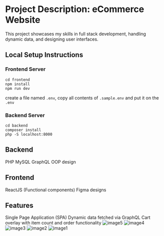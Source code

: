 # Project Description: eCommerce Website

This project showcases my skills in full stack development, handling dynamic data, and designing user interfaces.

## Local Setup Instructions

### Frontend Server

```terminal
cd frontend
npm install
npm run dev
```

create a file named `.env`, copy all contents of `.sample.env`
and put it on the `.env`

### Backend Server

```terminal
cd backend
composer install
php -S localhost:8000
```

## Backend

PHP
MySQL
GraphQL
OOP design

## Frontend

ReactJS (Functional components)
Figma designs

## Features

Single Page Application (SPA)
Dynamic data fetched via GraphQL
Cart overlay with item count and order functionality
![image5](https://github.com/mitkapanarin/scandi-web-test/assets/114948515/50f293ae-d690-4f7f-8081-63e6e55e7423)
![image4](https://github.com/mitkapanarin/scandi-web-test/assets/114948515/d5fa6c02-7000-4ec9-8814-81ca195977fa)
![image3](https://github.com/mitkapanarin/scandi-web-test/assets/114948515/c6c9b4fc-326c-4408-8a79-b0daaf77ac99)
![image2](https://github.com/mitkapanarin/scandi-web-test/assets/114948515/57461364-2a60-4def-a543-34ab16b78d55)
![image1](https://github.com/mitkapanarin/scandi-web-test/assets/114948515/1b1f2117-d164-4564-8291-7c37aa883b89)
